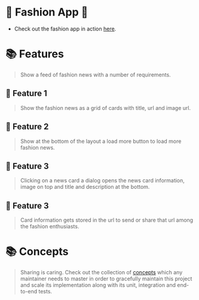 # 🎉 Fashion App 🎉

- Check out the fashion app in action [here](https://papillonbits.github.io/fashion/).

# 📚 Features

> Show a feed of fashion news with a number of requirements.

## 📗 Feature 1

> Show the fashion news as a grid of cards with title, url and image url.

## 📗 Feature 2

> Show at the bottom of the layout a load more button to load more fashion news.

## 📗 Feature 3

> Clicking on a news card a dialog opens the news card information, image on top and title and description at the bottom.

## 📗 Feature 3

> Card information gets stored in the url to send or share that url among the fashion enthusiasts.

# 📚 Concepts

> Sharing is caring. Check out the collection of [concepts](https://github.com/papillonbits/papillonbits/blob/master/.docs/concepts.md) which any maintainer needs to master in order to gracefully maintain this project and scale its implementation along with its unit, integration and end-to-end tests.
